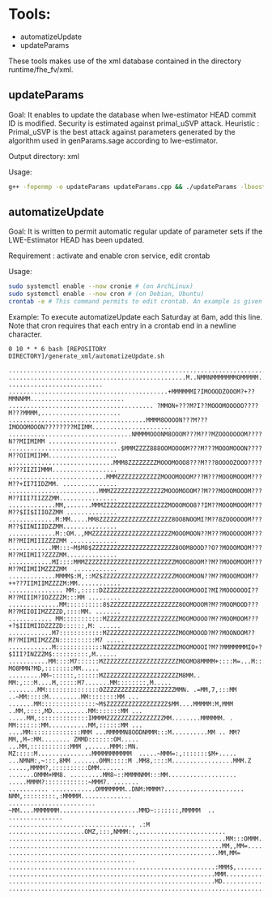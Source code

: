 # Tools:

* automatizeUpdate
* updateParams

These tools makes use of the xml database contained in the directory runtime/fhe_fv/xml. 


## updateParams

Goal: It enables to update the database when lwe-estimator HEAD commit ID is modified. Security is estimated against primal_uSVP attack. Heuristic : Primal_uSVP is the best attack against parameters generated by the algorithm used in genParams.sage according to lwe-estimator. 
 
Output directory: xml

Usage:

```sh
g++ -fopenmp -o updateParams updateParams.cpp && ./updateParams -lboost_system -lboost_filesystem
```


## automatizeUpdate

Goal: It is written to permit automatic regular update of parameter sets if the LWE-Estimator HEAD has been updated.

Requirement : activate and enable cron service, edit crontab 

Usage:

```sh
sudo systemctl enable --now cronie # (on ArchLinux)
sudo systemctl enable --now cron # (on Debian, Ubuntu)
crontab -e # This command permits to edit crontab. An example is given below.
```

Example:
To execute automatizeUpdate each Saturday at 6am, add this line.
Note that cron requires that each entry in a crontab end in a newline character.
```cron
0 10 * * 6 bash [REPOSITORY DIRECTORY]/generate_xml/automatizeUpdate.sh
```

    
    ....................................................................................................
    .................................................M..NMMNMMMMMMMOMMMMM.... ..........................
    ............................................+MMMMMMI?IMOOODZOOOM?+??MMNNMM..........................
    ........................................ ?MMON+???M?I??MOOOMOOOOO????M???MMMM,......................
    ......................................MMMM8OOOON???M???IMOOOMOOON????????MIIMM......................
    ..................................NMMMMOOONM8OOOM???M???MZOOOOOOOM????N??MIIMIMM ...................
    ...............................$MMMZZZZ888OOMOOOOM???M???MOOOMOOON????M??OIIMIIMM...................
    .............................MMM8ZZZZZZZZMOOOMOOO8???M???8OOOOZOOO????M???IIZIIMMM..................
    ...........................MMMZZZZZZZZZZZZMOOOMOOOM???M???MOOOMOOOM???M??+II7IIDZMM. ...............
    .........................MMMZZZZZZZZZZZZZZZMOOOMOOOM??M???MOOOMOOOM???M??III7IIZZZMM................
    .............MM,.......MMMZZZZZZZZZZZZZZZZZZMOOOMOO8??IM??MOOOMOOOM???M??$II$IIIOZZMM ..............
    .............M:MM.....MM8ZZZZZZZZZZZZZZZZZZZZ8OO8NOOMI?M??8ZOOOOOOM???M??$IINIIIDZZMM...............
    .............M::OM..,MMZZZZZZZZZZZZZZZZZZZZZZMOOOMOON??M???MOOOOOOM???M??MIIMIIIZZZZMM .............
    ............MM:::~M$M8$ZZZZZZZZZZZZZZZZZZZZZZZ8OOM8OOD??O??MOOOMOOM???M??MIIMII?ZZZZMM..............
    ............MI::::MMMZZZZZZZZZZZZZZZZZZZZZZZZZMOOO8OOM??M??MOOOMOOM???M??MIIMIIMZZZZMM  ............
    .............MMMM$:M,::MZ$ZZZZZZZZZZZZZZZZZZZZMOOOMOON??M??MOOOMOOM??++??7IIMIIMZZZZM:MM............
    ............... MM:,:::::DZZZZZZZZZZZZZZZZZZZZOOOOMOOOI?MI?MOOOOOOI??M??MIIIM?IOZZZZM:::MM .........
    ..............MM::::::::::8$ZZZZZZZZZZZZZZZZZZZ8OOMOOOM?M??MOOMOOD???M??MIIOIIMZZZZD,::::MM. .......
    ............ MM:::::::::::MZZZZZZZZZZZZZZZZZZZZMOOMOOOO?M??MOOMOOM???+?$IIIMIIDZZZZD::::::,M: ......
    ............M7::::::::::::MZZZZZZZZZZZZZZZZZZZZMOOMOOOD?M??MOONOOM??M??MIIMIIMZZZN::::::::::M7 .....
    ............M:::::::::::::NZZZZZZZZZZZZZZZZZZZZMOOMOOOI?M??MMMMMMMIO+?$III?INZZZM$::::::::::,M......
    ...........MM::::M7::::::MZZZZZZZZZZZZZZZZZZZZZMOOMO8MMMM+::::M=...M::::M~?MO8MMN?MD,::::::::MM.....
    .........MM~::::::,::::::MZZZZZZZZZZZZZZZZZZZZZM8MM..  MM:,:::M....M,:::::M7.......MM::::::::,M.....
    ........MM:::::::::::::::OZZZZZZZZZZZZZZZZZZZZMMN. .=MM,7,:::MM ..~MM:::::M.........MM::::::::MM ...
    .......MM:::::::::::::::~M$ZZZZZZZZZZZZZZZZZ$MM....MMMMM:M,MMM ..MM,::::,MD..........MM:::::::MM ...
    .....MM,::::::::::::::IMMMMZZZZZZZZZZZZZZZZMM........MMMMMM. . MM:::::::MM...........MM,::::::MM ...
    ....MM::::::::::::::MMM ...MMMMMN8OODNMMM:::M..........MM .. MM?MM,,M~:MM........ ZMMD:::::::OM.....
    ...MM,:::::::::::MMM ,......MMM::MN. MZ:::::M...............MMMMMMMMMMM  .....~MMM=:,:::::::$M+.....
    ...NMNM:,~:::,8MM .......OMM:::::M .MM8,::::M.................MMM.Z .....,MMMM?,::::::::::DMM.......
    .......OMMM+MM8. .........MM8~::MMMMNMM:::MM................... .....MMMM?::::::::::::~MMM7. .......
    ........... ............OMMMMMMM..DNM:MMMM?...................... NMM,:::::::::,:MMMMM..............
    ........................   ~MM....MMMMMMM......................MMD~:::::::,MMMMM  .. ...............
    .................................., .:M .....................OMZ,:::,NMMM:.,........................
    ............................................................MM:::OMMM...............................
    ...........................................................MM,,MM=..................................
    ..........................................................MM,MM= ...................................
    .........................................................:MMM$,.....................................
    .........................................................MMM........................................
    .........................................................MD.........................................
    ....................................................................................................
    
